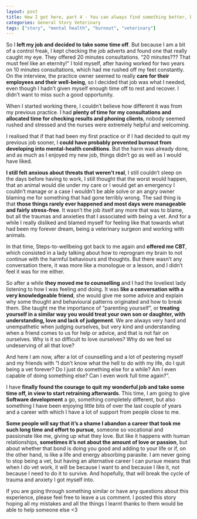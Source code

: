 ```yaml
---
layout: post
title: How I got here, part 4 - You can always find something better, but it’s also OK to take a step back and start all over again
categories: General Story Veterinary
tags: ["story", "mental health", "burnout", "veterinary"]
---
```


So I **left my job and decided to take some time off**. But because I am a bit of a control freak, I kept checking the job adverts and found one that really caught my eye. They offered 20 minutes consultations. “20 minutes??? That must feel like an eternity!” I told myself, after having worked for two years on 10 minutes consultations, which had me rushed off my feet constantly. On the interview, the practice owner seemed to really **care for their employees and their well-being**, so I decided that job was what I needed, even though I hadn’t given myself enough time off to rest and recover. I didn’t want to miss such a good opportunity.

When I started working there, I couldn’t believe how different it was from my previous practice. I had **plenty of time for my consultations and allocated time for checking results and phoning clients**, nobody seemed rushed and stressed and the nurses were extremely helpful and welcoming.

I realised that if that had been my first practice or if I had decided to quit my previous job sooner, I **could have probably prevented burnout from developing into mental-health conditions**. But the harm was already done, and as much as I enjoyed my new job, things didn’t go as well as I would have liked.

**I still felt anxious about threats that weren’t real**, I still couldn’t sleep on the days before having to work, I still thought that the worst would happen, that an animal would die under my care or I would get an emergency I couldn’t manage or a case I wouldn’t be able solve or an angry owner blaming me for something that had gone terribly wrong. The sad thing is that **those things rarely ever happened and most days were manageable and fairly stress-free**. It wasn’t the job itself any more that was to blame, but all the traumas and anxieties that I associated with being a vet. And for a while I really disliked and blamed myself for feeling like that towards what had been my forever dream, being a veterinary surgeon and working with animals.

In that time, Steps-to-wellbeing got back to me again and **offered me CBT**, which consisted in a lady talking about how to reprogram my brain to not continue with the harmful behaviours and thoughts. But there wasn’t any conversation there, it was more like a monologue or a lesson, and I didn’t feel it was for me either.

So after a while **they moved me to counselling** and I had the loveliest lady listening to how I was feeling and doing. It was **like a conversation with a very knowledgeable friend**, she would give me some advice and explain why some thought and behavioural patterns originated and how to break them. She taught me the importance of “parenting yourself”, or **treating yourself in a similar way you would treat your own son or daughter, with understanding, love and lack of judgement**. We are always very hard and unempathetic when judging ourselves, but very kind and understanding when a friend comes to  us for help or advice, and that is not fair on ourselves. Why is it so difficult to love ourselves? Why do we feel so undeserving of all that love?

And here I am now, after a lot of counselling and a lot of pestering myself and my friends with “I don’t know what the hell to do with my life, do I quit being a vet forever? Do I just do something else for a while? Am I even capable of doing something else? Can I even work full time again?”.

I have **finally found the courage to quit my wonderful job and take some time off, in view to start retraining afterwards**. This time, I am going to give **Software development** a go, something completely different, but also something I have been enjoying little bits of over the last couple of years and a career with which I have a lot of support from people close to me.

**Some people will say that it’s a shame I abandon a career that took me such long time and effort to pursue**, someone so vocational and passionate like me, giving up what they love. But like it happens with human relationships, **sometimes it’s not about the amount of love or passion**, but about whether that bond is doing you good and adding to your life or if, on the other hand, is like a life and energy absorbing parasite. I am never going to stop being a vet, but having an alternative career I can pursue means that when I do vet work, it will be because I want to and because I like it, not because I need to do it to survive. And hopefully, that will break the cycle of trauma and anxiety I got myself into.

If you are going through something similar or have any questions about this experience, please feel free to leave a us comment. I posted this story hoping all my mistakes and all the things I learnt thanks to them would be able to help someone else <3